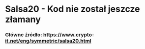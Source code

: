 # Salsa20 - Kod nie został jeszcze złamany

### Główne źródło: https://www.crypto-it.net/eng/symmetric/salsa20.html
